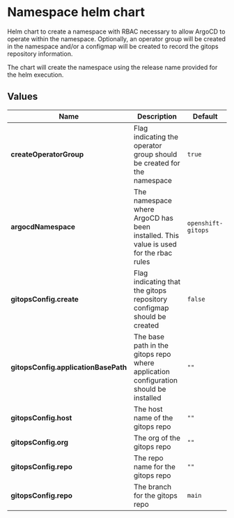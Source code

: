 # Namespace helm chart

Helm chart to create a namespace with RBAC necessary to allow ArgoCD to operate within the namespace. Optionally, an operator group will be created in the namespace and/or a configmap will be created to record the gitops repository information.

The chart will create the namespace using the release name provided for the helm execution.

## Values

| Name                                 | Description                                                                          | Default            |
|--------------------------------------|--------------------------------------------------------------------------------------|--------------------|
| **createOperatorGroup**              | Flag indicating the operator group should be created for the namespace               | `true`             |
| **argocdNamespace**                  | The namespace where ArgoCD has been installed. This value is used for the rbac rules | `openshift-gitops` |
| **gitopsConfig.create**              | Flag indicating that the gitops repository configmap should be created               | `false`            |
| **gitopsConfig.applicationBasePath** | The base path in the gitops repo where application configuration should be installed | `""`               | 
| **gitopsConfig.host**                | The host name of the gitops repo                                                     | `""`               |
| **gitopsConfig.org**                 | The org of the gitops repo                                                           | `""`               |
| **gitopsConfig.repo**                | The repo name for the gitops repo                                                    | `""`               |
| **gitopsConfig.repo**                | The branch for the gitops repo                                                       | `main`             |
